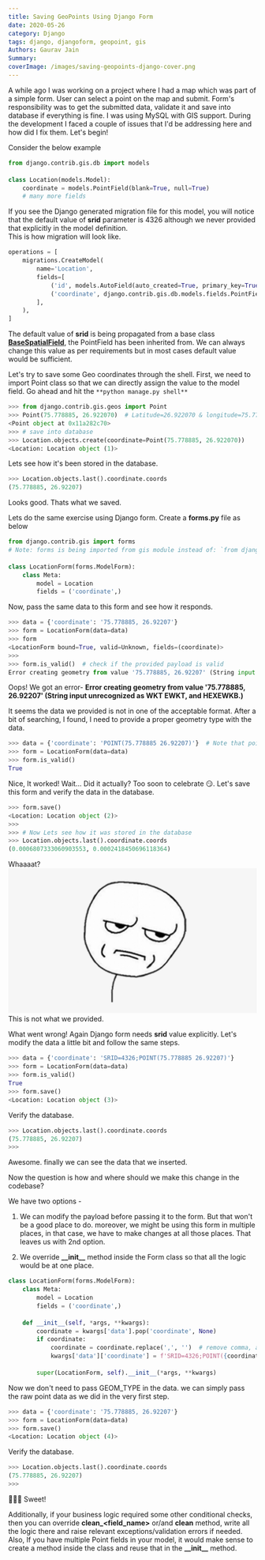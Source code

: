 ```yaml
---
title: Saving GeoPoints Using Django Form
date: 2020-05-26
category: Django
tags: django, djangoform, geopoint, gis
Authors: Gaurav Jain
Summary: 
coverImage: /images/saving-geopoints-django-cover.png
---
```


A while ago I was working on a project where I had a map which was part of a simple form. User can select a point on the map and submit. Form's responsibility was to get the submitted data, validate it and save into database if everything is fine. I was using MySQL with GIS support. During the development I faced a couple of issues that I'd be addressing here and how did I fix them. Let's begin!

Consider the below example

```python
from django.contrib.gis.db import models

class Location(models.Model):
    coordinate = models.PointField(blank=True, null=True)
    # many more fields
```

If you see the Django generated migration file for this model, you will notice that the default value of **srid** parameter is 4326 although we never provided that explicitly in the model definition.  
This is how migration will look like.

```python
operations = [
    migrations.CreateModel(
        name='Location',
        fields=[
            ('id', models.AutoField(auto_created=True, primary_key=True, serialize=False, verbose_name='ID')),
            ('coordinate', django.contrib.gis.db.models.fields.PointField(blank=True, null=True, srid=4326)),
        ],
    ),
]
```

The default value of **srid** is being propagated from a base class **[BaseSpatialField](https://github.com/django/django/blob/33c365781abbcc1b21a31b31d95d344a174df0d5/django/contrib/gis/db/models/fields.py#L56)**, the PointField has been inherited from. We can always change this value as per requirements but in most cases default value would be sufficient.

Let's try to save some Geo coordinates through the shell. First, we need to import Point class so that we can directly assign the value to the model field. Go ahead and hit the `**python manage.py shell**`

```python
>>> from django.contrib.gis.geos import Point
>>> Point(75.778885, 26.922070)  # Latitude=26.922070 & longitude=75.778885
<Point object at 0x11a282c70>
>>> # save into database
>>> Location.objects.create(coordinate=Point(75.778885, 26.922070))
<Location: Location object (1)>
```

Lets see how it's been stored in the database.

```python
>>> Location.objects.last().coordinate.coords
(75.778885, 26.92207)
```

Looks good. Thats what we saved.

Lets do the same exercise using Django form. Create a **forms.py** file as below

```python
from django.contrib.gis import forms  
# Note: forms is being imported from gis module instead of: `from django import forms`

class LocationForm(forms.ModelForm):
    class Meta:
        model = Location
        fields = ('coordinate',)
```

Now, pass the same data to this form and see how it responds.

```python
>>> data = {'coordinate': '75.778885, 26.92207'}
>>> form = LocationForm(data=data)
>>> form
<LocationForm bound=True, valid=Unknown, fields=(coordinate)>
>>>
>>> form.is_valid()  # check if the provided payload is valid 
Error creating geometry from value '75.778885, 26.92207' (String input unrecognized as WKT EWKT, and HEXEWKB.)
```

Oops! We got an error- **Error creating geometry from value '75.778885, 26.92207' (String input unrecognized as WKT EWKT, and HEXEWKB.)**

It seems the data we provided is not in one of the acceptable format. After a bit of searching, I found, I need to provide a proper geometry type with the data.

```python
>>> data = {'coordinate': 'POINT(75.778885 26.92207)'}  # Note that points are separated by a space
>>> form = LocationForm(data=data)
>>> form.is_valid()
True
```

Nice, It worked! Wait... Did it actually? Too soon to celebrate 😏. Let's save this form and verify the data in the database.

```python
>>> form.save()
<Location: Location object (2)>
>>>
>>> # Now Lets see how it was stored in the database
>>> Location.objects.last().coordinate.coords
(0.0006807333060903553, 0.0002418450696118364)
```

Whaaaat?  
![](../images/saving-geopoints-django-1.png)  
This is not what we provided.

What went wrong! Again Django form needs **srid** value explicitly. Let's modify the data a little bit and follow the same steps.

```python
>>> data = {'coordinate': 'SRID=4326;POINT(75.778885 26.92207)'}
>>> form = LocationForm(data=data)
>>> form.is_valid()
True
>>> form.save()
<Location: Location object (3)>
```

Verify the database.

```python
>>> Location.objects.last().coordinate.coords
(75.778885, 26.92207)
>>>
```

Awesome. finally we can see the data that we inserted.

Now the question is how and where should we make this change in the codebase?

We have two options - 
1) We can modify the payload before passing it to the form. But that won't be a good place to do. moreover, we might be using this form in multiple places, in that case, we have to make changes at all those places. That leaves us with 2nd option.

2) We override **\_\_init\_\_** method inside the Form class so that all the logic would be at one place.

```python
class LocationForm(forms.ModelForm):
    class Meta:
        model = Location
        fields = ('coordinate',)

    def __init__(self, *args, **kwargs):
        coordinate = kwargs['data'].pop('coordinate', None)
        if coordinate:
            coordinate = coordinate.replace(',', '')  # remove comma, as we need single space between two numbers.
            kwargs['data']['coordinate'] = f'SRID=4326;POINT({coordinate})'

        super(LocationForm, self).__init__(*args, **kwargs)
```

Now we don't need to pass GEOM\_TYPE in the data. we can simply pass the raw point data as we did in the very first step.

```python
>>> data = {'coordinate': '75.778885, 26.92207'}
>>> form = LocationForm(data=data)
>>> form.save()
<Location: Location object (4)>
```

Verify the database.

```python
>>> Location.objects.last().coordinate.coords
(75.778885, 26.92207)
>>>
```

👏👏👏 Sweet!

Additionally, if your business logic required some other conditional checks, then you can override **clean\_<field\_name>** or/and **clean** method, write all the logic there and raise relevant exceptions/validation errors if needed. Also, If you have multiple Point fields in your model, it would make sense to create a method inside the class and reuse that in the **\_\_init\_\_** method.

